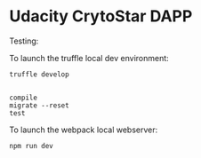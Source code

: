 # Udacity CrytoStar DAPP

Testing: 

To launch the truffle local dev environment: 
```
truffle develop


compile
migrate --reset
test
```


To launch the webpack local webserver:
```
npm run dev
```

